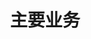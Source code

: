 ---
widget: hero
headless: true
weight: 10
title: 主要业务
design:
  background:
    image: banner.webp
cta_alt:
  url:
  label:
cta_note:
  label:
advanced:
#   css_class: fullscreen
---